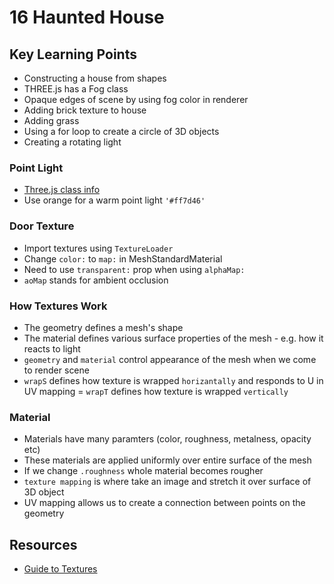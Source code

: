 # 16 Haunted House 

## Key Learning Points 
- Constructing a house from shapes 
- THREE.js has a Fog class 
- Opaque edges of scene by using fog color in renderer 
- Adding brick texture to house 
- Adding grass 
- Using a for loop to create a circle of 3D objects
- Creating a rotating light

### Point Light 
- [Three.js class info](https://threejs.org/docs/#api/en/lights/PointLight)
- Use orange for a warm point light `'#ff7d46'`

### Door Texture 
- Import textures using `TextureLoader`
- Change `color:` to `map:` in MeshStandardMaterial 
- Need to use `transparent:` prop when using `alphaMap:`
- `aoMap` stands for ambient occlusion

### How Textures Work 
- The geometry defines a mesh's shape 
- The material defines various surface properties of the mesh - e.g. how it reacts to light 
- `geometry` and `material` control appearance of the mesh when we come to render scene 
- `wrapS` defines how texture is wrapped `horizantally` and responds to U in UV mapping
= `wrapT` defines how texture is wrapped `vertically` 

### Material 
- Materials have many paramters (color, roughness, metalness, opacity etc)
- These materials are applied uniformly over entire surface of the mesh 
- If we change `.roughness` whole material becomes rougher 
- `texture mapping` is where take an image and stretch it over surface of 3D object 
- UV mapping allows us to create a connection between points on the geometry


## Resources 
- [Guide to Textures](https://discoverthreejs.com/book/first-steps/textures-intro/)